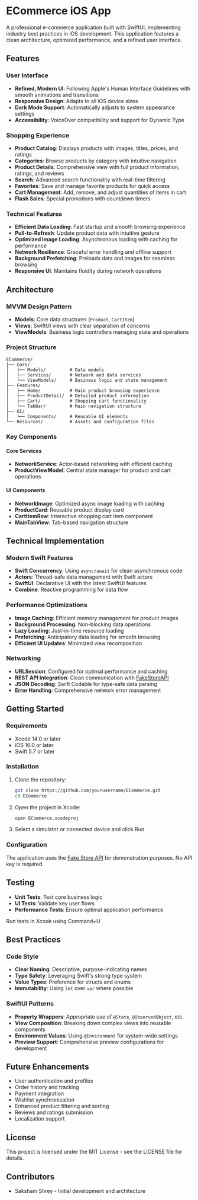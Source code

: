 # ECommerce iOS App

A professional e-commerce application built with SwiftUI, implementing industry best practices in iOS development. This application features a clean architecture, optimized performance, and a refined user interface.

## Features

### User Interface

- **Refined, Modern UI**: Following Apple's Human Interface Guidelines with smooth animations and transitions
- **Responsive Design**: Adapts to all iOS device sizes
- **Dark Mode Support**: Automatically adjusts to system appearance settings
- **Accessibility**: VoiceOver compatibility and support for Dynamic Type

### Shopping Experience

- **Product Catalog**: Displays products with images, titles, prices, and ratings
- **Categories**: Browse products by category with intuitive navigation
- **Product Details**: Comprehensive view with full product information, ratings, and reviews
- **Search**: Advanced search functionality with real-time filtering
- **Favorites**: Save and manage favorite products for quick access
- **Cart Management**: Add, remove, and adjust quantities of items in cart
- **Flash Sales**: Special promotions with countdown timers

### Technical Features

- **Efficient Data Loading**: Fast startup and smooth browsing experience
- **Pull-to-Refresh**: Update product data with intuitive gesture
- **Optimized Image Loading**: Asynchronous loading with caching for performance
- **Network Resilience**: Graceful error handling and offline support
- **Background Prefetching**: Preloads data and images for seamless browsing
- **Responsive UI**: Maintains fluidity during network operations

## Architecture

### MVVM Design Pattern

- **Models**: Core data structures (`Product`, `CartItem`)
- **Views**: SwiftUI views with clear separation of concerns
- **ViewModels**: Business logic controllers managing state and operations

### Project Structure

```
ECommerce/
├── Core/
│   ├── Models/         # Data models
│   ├── Services/       # Network and data services
│   └── ViewModels/     # Business logic and state management
├── Features/
│   ├── Home/           # Main product browsing experience
│   ├── ProductDetail/  # Detailed product information
│   ├── Cart/           # Shopping cart functionality
│   └── TabBar/         # Main navigation structure
├── UI/
│   └── Components/     # Reusable UI elements
└── Resources/          # Assets and configuration files
```

### Key Components

#### Core Services

- **NetworkService**: Actor-based networking with efficient caching
- **ProductViewModel**: Central state manager for product and cart operations

#### UI Components

- **NetworkImage**: Optimized async image loading with caching
- **ProductCard**: Reusable product display card
- **CartItemRow**: Interactive shopping cart item component
- **MainTabView**: Tab-based navigation structure

## Technical Implementation

### Modern Swift Features

- **Swift Concurrency**: Using `async/await` for clean asynchronous code
- **Actors**: Thread-safe data management with Swift actors
- **SwiftUI**: Declarative UI with the latest SwiftUI features
- **Combine**: Reactive programming for data flow

### Performance Optimizations

- **Image Caching**: Efficient memory management for product images
- **Background Processing**: Non-blocking data operations
- **Lazy Loading**: Just-in-time resource loading
- **Prefetching**: Anticipatory data loading for smooth browsing
- **Efficient UI Updates**: Minimized view recomposition

### Networking

- **URLSession**: Configured for optimal performance and caching
- **REST API Integration**: Clean communication with [FakeStoreAPI](https://fakestoreapi.com)
- **JSON Decoding**: Swift Codable for type-safe data parsing
- **Error Handling**: Comprehensive network error management

## Getting Started

### Requirements

- Xcode 14.0 or later
- iOS 16.0 or later
- Swift 5.7 or later

### Installation

1. Clone the repository:

   ```bash
   git clone https://github.com/yourusername/ECommerce.git
   cd ECommerce
   ```

2. Open the project in Xcode:

   ```bash
   open ECommerce.xcodeproj
   ```

3. Select a simulator or connected device and click Run

### Configuration

The application uses the [Fake Store API](https://fakestoreapi.com) for demonstration purposes. No API key is required.

## Testing

- **Unit Tests**: Test core business logic
- **UI Tests**: Validate key user flows
- **Performance Tests**: Ensure optimal application performance

Run tests in Xcode using Command+U

## Best Practices

### Code Style

- **Clear Naming**: Descriptive, purpose-indicating names
- **Type Safety**: Leveraging Swift's strong type system
- **Value Types**: Preference for structs and enums
- **Immutability**: Using `let` over `var` where possible

### SwiftUI Patterns

- **Property Wrappers**: Appropriate use of `@State`, `@ObservedObject`, etc.
- **View Composition**: Breaking down complex views into reusable components
- **Environment Values**: Using `@Environment` for system-wide settings
- **Preview Support**: Comprehensive preview configurations for development

## Future Enhancements

- User authentication and profiles
- Order history and tracking
- Payment integration
- Wishlist synchronization
- Enhanced product filtering and sorting
- Reviews and ratings submission
- Localization support

## License

This project is licensed under the MIT License - see the LICENSE file for details.

## Contributors

- Saksham Shrey - Initial development and architecture
